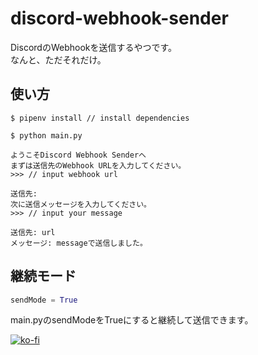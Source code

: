 # discord-webhook-sender

DiscordのWebhookを送信するやつです。    
なんと、ただそれだけ。

## 使い方

```
$ pipenv install // install dependencies

$ python main.py

ようこそDiscord Webhook Senderへ
まずは送信先のWebhook URLを入力してください。
>>> // input webhook url

送信先: 
次に送信メッセージを入力してください。
>>> // input your message

送信先: url
メッセージ: messageで送信しました。
```

## 継続モード

```python
sendMode = True
```

main.pyのsendModeをTrueにすると継続して送信できます。

[![ko-fi](https://www.ko-fi.com/img/githubbutton_sm.svg)](https://ko-fi.com/A0A81VPXD)